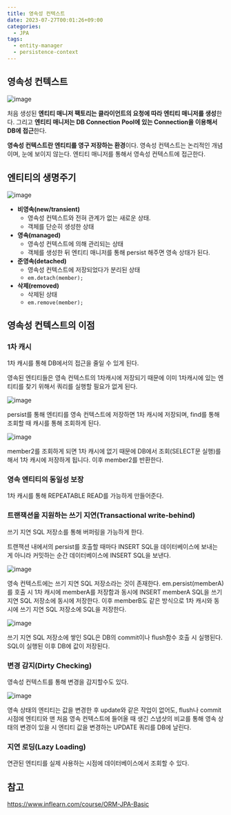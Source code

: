 ```yaml
---
title: 영속성 컨텍스트
date: 2023-07-27T00:01:26+09:00
categories:
  - JPA
tags: 
  - entity-manager
  - persistence-context
---
```


## 영속성 컨텍스트

![image](https://github.com/YoungEun-IN/youngeun-in.github.io/assets/46465928/73759d75-ac84-48a8-aa0a-1aff79049243)

처음 생성된 **엔티티 매니저 팩토리는 클라이언트의 요청에 따라 엔티티 매니저를 생성**한다. 그리고 **엔티티 매니저는 DB Connection Pool에 있는 Connection을 이용해서 DB에 접근**한다.

**영속성 컨텍스트란 엔티티를 영구 저장하는 환경**이다. 영속성 컨텍스트는 논리적인 개념이며, 눈에 보이지 않는다. 엔티티 매니저를 통해서 영속성 컨텍스트에 접근한다.

## 엔티티의 생명주기

![image](https://github.com/YoungEun-IN/youngeun-in.github.io/assets/46465928/bde4bba3-3140-4ae0-89bd-c62c880cf5bc)

- **비영속(new/transient)**
  - 영속성 컨텍스트와 전혀 관계가 없는 새로운 상태.
  - 객체를 단순히 생성한 상태
- **영속(managed)**
  - 영속성 컨텍스트에 의해 관리되는 상태
  - 객체를 생성한 뒤 엔티티 매니저를 통해 persist 해주면 영속 상태가 된다.
- **준영속(detached)**
  - 영속성 컨텍스트에 저장되었다가 분리된 상태
  - `em.detach(member);`
- **삭제(removed)**
  - 삭제된 상태
  - `em.remove(member);`
 
## 영속성 컨텍스트의 이점
### 1차 캐시
1차 캐시를 통해 DB에서의 접근을 줄일 수 있게 된다.

영속된 엔티티들은 영속 컨텍스트의 1차캐시에 저장되기 때문에 이미 1차캐시에 있는 엔티티를 찾기 위해서 쿼리를 실행할 필요가 없게 된다.

![image](https://github.com/YoungEun-IN/youngeun-in.github.io/assets/46465928/1acd6deb-d4dd-4141-902e-ff7c586bb933)

persist를 통해 엔티티를 영속 컨텍스트에 저장하면 1차 캐시에 저장되며, find를 통해 조회할 때 캐시를 통해 조회하게 된다. 

![image](https://github.com/YoungEun-IN/youngeun-in.github.io/assets/46465928/2924f9cd-77b3-4b72-aab1-d07429e596ad)

member2를 조회하게 되면 1차 캐시에 없기 때문에 DB에서 조회(SELECT문 실행)를 해서 1차 캐시에 저장하게 됩니다. 이후 member2를 반환한다.

### 영속 엔티티의 동일성 보장
1차 캐시를 통해 REPEATABLE READ를 가능하게 만들어준다.

### 트랜잭션을 지원하는 쓰기 지연(Transactional write-behind)
쓰기 지연 SQL 저장소를 통해 버퍼링을 가능하게 한다.

트랜잭션 내에서의 persist를 호출할 때마다 INSERT SQL을 데이터베이스에 보내는 게 아니라 커밋하는 순간 데이터베이스에 INSERT SQL을 보낸다.

![image](https://github.com/YoungEun-IN/youngeun-in.github.io/assets/46465928/90b02e86-6576-49c5-95ed-35ce0f5b5d8f)

영속 컨텍스트에는 쓰기 지연 SQL 저장소라는 것이 존재한다. em.persist(memberA)를 호출 시 1차 캐시에 memberA를 저장함과 동시에 INSERT memberA SQL을 쓰기 지연 SQL 저장소에 동시에 저장한다. 이후 memberB도 같은 방식으로 1차 캐시와 동시에 쓰기 지연 SQL 저장소에 SQL을 저장한다.

![image](https://github.com/YoungEun-IN/youngeun-in.github.io/assets/46465928/ff0c833d-2f92-4796-9b65-492813bb9801)

쓰기 지연 SQL 저장소에 쌓인 SQL은 DB의 commit이나 flush함수 호출 시 실행된다. SQL이 실행된 이후 DB에 값이 저장된다. 

### 변경 감지(Dirty Checking)
영속성 컨텍스트를 통해 변경을 감지할수도 있다.

![image](https://github.com/YoungEun-IN/youngeun-in.github.io/assets/46465928/e7324676-85f0-41d9-9b7c-fd4d72caf9b4)

영속 상태의 엔티티는 값을 변경한 후 update와 같은 작업이 없어도, flush나 commit 시점에 엔티티와 맨 처음 영속 컨텍스트에 들어올 때 생긴 스냅샷의 비교를 통해 영속 상태의 변경이 있을 시 엔티티 값을 변경하는 UPDATE 쿼리를 DB에 날린다.

### 지연 로딩(Lazy Loading)
연관된 엔티티를 실제 사용하는 시점에 데이터베이스에서 조회할 수 있다.

## 참고
https://www.inflearn.com/course/ORM-JPA-Basic

